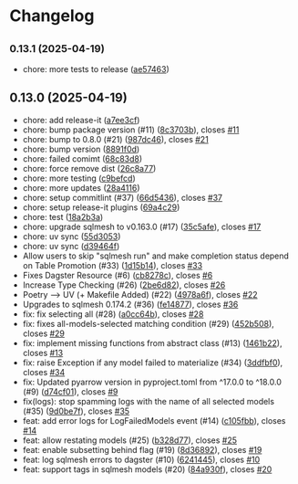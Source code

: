 # Changelog

## <small>0.13.1 (2025-04-19)</small>

* chore: more tests to release ([ae57463](https://github.com/opensource-observer/oso/commit/ae57463))

## 0.13.0 (2025-04-19)

* chore: add release-it ([a7ee3cf](https://github.com/opensource-observer/oso/commit/a7ee3cf))
* chore: bump package version (#11) ([8c3703b](https://github.com/opensource-observer/oso/commit/8c3703b)), closes [#11](https://github.com/opensource-observer/oso/issues/11)
* chore: bump to 0.8.0 (#21) ([987dc46](https://github.com/opensource-observer/oso/commit/987dc46)), closes [#21](https://github.com/opensource-observer/oso/issues/21)
* chore: bump version ([8891f0d](https://github.com/opensource-observer/oso/commit/8891f0d))
* chore: failed comimt ([68c83d8](https://github.com/opensource-observer/oso/commit/68c83d8))
* chore: force remove dist ([26c8a77](https://github.com/opensource-observer/oso/commit/26c8a77))
* chore: more testing ([c9befcd](https://github.com/opensource-observer/oso/commit/c9befcd))
* chore: more updates ([28a4116](https://github.com/opensource-observer/oso/commit/28a4116))
* chore: setup commitlint (#37) ([66d5436](https://github.com/opensource-observer/oso/commit/66d5436)), closes [#37](https://github.com/opensource-observer/oso/issues/37)
* chore: setup release-it plugins ([69a4c29](https://github.com/opensource-observer/oso/commit/69a4c29))
* chore: test ([18a2b3a](https://github.com/opensource-observer/oso/commit/18a2b3a))
* chore: upgrade sqlmesh to v0.163.0 (#17) ([35c5afe](https://github.com/opensource-observer/oso/commit/35c5afe)), closes [#17](https://github.com/opensource-observer/oso/issues/17)
* chore: uv sync ([55d3053](https://github.com/opensource-observer/oso/commit/55d3053))
* chore: uv sync ([d39464f](https://github.com/opensource-observer/oso/commit/d39464f))
* Allow users to skip "sqlmesh run" and make completion status depend on Table Promotion (#33) ([1d15b14](https://github.com/opensource-observer/oso/commit/1d15b14)), closes [#33](https://github.com/opensource-observer/oso/issues/33)
* Fixes Dagster Resource (#6) ([cb8278c](https://github.com/opensource-observer/oso/commit/cb8278c)), closes [#6](https://github.com/opensource-observer/oso/issues/6)
* Increase Type Checking (#26) ([2be6d82](https://github.com/opensource-observer/oso/commit/2be6d82)), closes [#26](https://github.com/opensource-observer/oso/issues/26)
* Poetry --> UV (+ Makefile Added) (#22) ([4978a6f](https://github.com/opensource-observer/oso/commit/4978a6f)), closes [#22](https://github.com/opensource-observer/oso/issues/22)
* Upgrades to sqlmesh 0.174.2 (#36) ([fe14877](https://github.com/opensource-observer/oso/commit/fe14877)), closes [#36](https://github.com/opensource-observer/oso/issues/36)
* fix: fix selecting all (#28) ([a0cc64b](https://github.com/opensource-observer/oso/commit/a0cc64b)), closes [#28](https://github.com/opensource-observer/oso/issues/28)
* fix: fixes all-models-selected matching condition (#29) ([452b508](https://github.com/opensource-observer/oso/commit/452b508)), closes [#29](https://github.com/opensource-observer/oso/issues/29)
* fix: implement missing functions from abstract class (#13) ([1461b22](https://github.com/opensource-observer/oso/commit/1461b22)), closes [#13](https://github.com/opensource-observer/oso/issues/13)
* fix: raise Exception if any model failed to materialize (#34) ([3ddfbf0](https://github.com/opensource-observer/oso/commit/3ddfbf0)), closes [#34](https://github.com/opensource-observer/oso/issues/34)
* fix: Updated pyarrow version in pyproject.toml from ^17.0.0 to ^18.0.0 (#9) ([d74cf01](https://github.com/opensource-observer/oso/commit/d74cf01)), closes [#9](https://github.com/opensource-observer/oso/issues/9)
* fix(logs): stop spamming logs with the name of all selected models (#35) ([9d0be7f](https://github.com/opensource-observer/oso/commit/9d0be7f)), closes [#35](https://github.com/opensource-observer/oso/issues/35)
* feat: add error logs for LogFailedModels event (#14) ([c105fbb](https://github.com/opensource-observer/oso/commit/c105fbb)), closes [#14](https://github.com/opensource-observer/oso/issues/14)
* feat: allow restating models (#25) ([b328d77](https://github.com/opensource-observer/oso/commit/b328d77)), closes [#25](https://github.com/opensource-observer/oso/issues/25)
* feat: enable subsetting behind flag (#19) ([8d36892](https://github.com/opensource-observer/oso/commit/8d36892)), closes [#19](https://github.com/opensource-observer/oso/issues/19)
* feat: log sqlmesh errors to dagster (#10) ([6241445](https://github.com/opensource-observer/oso/commit/6241445)), closes [#10](https://github.com/opensource-observer/oso/issues/10)
* feat: support tags in sqlmesh models (#20) ([84a930f](https://github.com/opensource-observer/oso/commit/84a930f)), closes [#20](https://github.com/opensource-observer/oso/issues/20)

